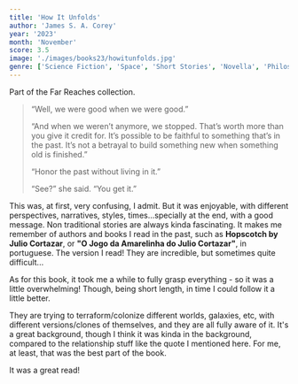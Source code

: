 ```yaml
---
title: 'How It Unfolds'
author: 'James S. A. Corey'
year: '2023'
month: 'November'
score: 3.5
image: './images/books23/howitunfolds.jpg'
genre: ['Science Fiction', 'Space', 'Short Stories', 'Novella', 'Philosophy']
---
```


Part of the Far Reaches collection.

> “Well, we were good when we were good.”
>
> “And when we weren’t anymore, we stopped. That’s worth more than you give it credit for. It’s possible to be faithful to something that’s in the past. It’s not a betrayal to build something new when something old is finished.”
>
> “Honor the past without living in it.”
>
> “See?” she said. “You get it.”

This was, at first, very confusing, I admit. But it was enjoyable, with different perspectives, narratives, styles, times...specially at the end, with a good message. Non traditional stories are always kinda fascinating. It makes me remember of authors and books I read in the past, such as **Hopscotch by Julio Cortazar**, or **"O Jogo da Amarelinha do Julio Cortazar"**, in portuguese. The version I read! They are incredible, but sometimes quite difficult...

As for this book, it took me a while to fully grasp everything - so it was a little overwhelming! Though, being short length, in time I could follow it a little better.

They are trying to terraform/colonize different worlds, galaxies, etc, with different versions/clones of themselves, and they are all fully aware of it. It's a great background, though I think it was kinda in the background, compared to the relationship stuff like the quote I mentioned here. For me, at least, that was the best part of the book.

It was a great read!
